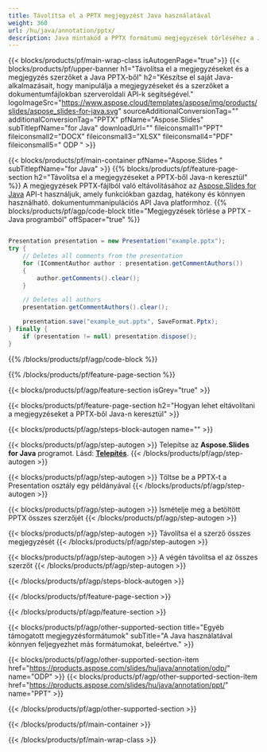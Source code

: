 ```yaml
---
title: Távolítsa el a PPTX megjegyzést Java használatával
weight: 360
url: /hu/java/annotation/pptx/ 
description: Java mintakód a PPTX formátumú megjegyzések törléséhez a Java Runtime Environment for JSP/JSF alkalmazásokhoz és asztali alkalmazásokhoz.
---
```


{{< blocks/products/pf/main-wrap-class isAutogenPage="true">}}
{{< blocks/products/pf/upper-banner h1="Távolítsa el a megjegyzéseket és a megjegyzés szerzőket a Java PPTX-ből" h2="Készítse el saját Java-alkalmazásait, hogy manipulálja a megjegyzéseket és a szerzőket a dokumentumfájlokban szerveroldali API-k segítségével." logoImageSrc="https://www.aspose.cloud/templates/aspose/img/products/slides/aspose_slides-for-java.svg" sourceAdditionalConversionTag="" additionalConversionTag="PPTX" pfName="Aspose.Slides" subTitlepfName="for Java" downloadUrl="" fileiconsmall1="PPT" fileiconsmall2="DOCX" fileiconsmall3="XLSX" fileiconsmall4="PDF" fileiconsmall5=" ODP " >}}

{{< blocks/products/pf/main-container pfName="Aspose.Slides " subTitlepfName="for Java" >}}
{{% blocks/products/pf/feature-page-section  h2="Távolítsa el a megjegyzéseket a PPTX-ből Java-n keresztül" %}}
A megjegyzések PPTX-fájlból való eltávolításához az [Aspose.Slides for Java](https://products.aspose.com/slides/hu/java/) API-t használjuk, amely funkciókban gazdag, hatékony és könnyen használható. dokumentummanipulációs API Java platformhoz.
{{% blocks/products/pf/agp/code-block title="Megjegyzések törlése a PPTX - Java programból" offSpacer="true" %}}

```java

Presentation presentation = new Presentation("example.pptx");
try {
    // Deletes all comments from the presentation
    for (ICommentAuthor author : presentation.getCommentAuthors())
    {
        author.getComments().clear();
    }

    // Deletes all authors
    presentation.getCommentAuthors().clear();

    presentation.save("example_out.pptx", SaveFormat.Pptx);
} finally {
    if (presentation != null) presentation.dispose();
}
```
{{% /blocks/products/pf/agp/code-block %}}

{{% /blocks/products/pf/feature-page-section %}}

{{< blocks/products/pf/agp/feature-section isGrey="true" >}}

{{< blocks/products/pf/feature-page-section  h2="Hogyan lehet eltávolítani a megjegyzéseket a PPTX-ből Java-n keresztül" >}}

{{< blocks/products/pf/agp/steps-block-autogen name="" >}}

{{< blocks/products/pf/agp/step-autogen >}}
Telepítse az **Aspose.Slides for Java** programot. Lásd: [**Telepítés**](https://docs.aspose.com/slides/java/installation/).
{{< /blocks/products/pf/agp/step-autogen >}}

{{< blocks/products/pf/agp/step-autogen >}}
Töltse be a PPTX-t a Presentation osztály egy példányával
{{< /blocks/products/pf/agp/step-autogen >}}

{{< blocks/products/pf/agp/step-autogen >}}
Ismételje meg a betöltött PPTX összes szerzőjét
{{< /blocks/products/pf/agp/step-autogen >}}

{{< blocks/products/pf/agp/step-autogen >}}
Távolítsa el a szerző összes megjegyzését
{{< /blocks/products/pf/agp/step-autogen >}}

{{< blocks/products/pf/agp/step-autogen >}}
A végén távolítsa el az összes szerzőt
{{< /blocks/products/pf/agp/step-autogen >}}

{{< /blocks/products/pf/agp/steps-block-autogen >}}

{{< /blocks/products/pf/feature-page-section >}}

{{< /blocks/products/pf/agp/feature-section >}}

{{< blocks/products/pf/agp/other-supported-section title="Egyéb támogatott megjegyzésformátumok" subTitle="A Java használatával könnyen feljegyezhet más formátumokat, beleértve." >}}

{{< blocks/products/pf/agp/other-supported-section-item href="https://products.aspose.com/slides/hu/java/annotation/odp/" name="ODP" >}}
{{< blocks/products/pf/agp/other-supported-section-item href="https://products.aspose.com/slides/hu/java/annotation/ppt/" name="PPT" >}}

{{< /blocks/products/pf/agp/other-supported-section >}}

{{< /blocks/products/pf/main-container >}}
    
{{< /blocks/products/pf/main-wrap-class >}}
